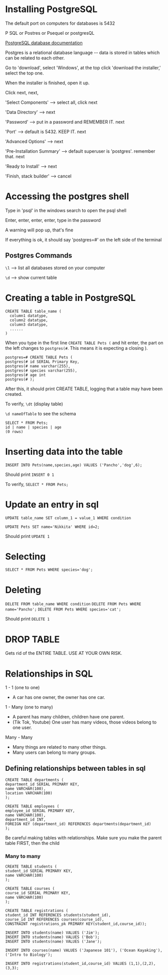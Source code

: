 # Installing PostgreSQL
The default port on computers for databases is 5432

P SQL or Postres or Psequel or postgresQL

<a href="https://www.postgresql.org/">PostgreSQL database documentation</a>

Postgres is a relational database language -- data is stored in tables which can be related to each other.

Go to 'download', select 'Windows', at the top click 'download the installer,' select the top one.

When the installer is finished, open it up.

Click next, next, 

'Select Components' --> select all, click next

'Data Directory' --> next

'Password' --> put in a password and REMEMBER IT. next

'Port' --> default is 5432. KEEP IT. next 

'Advanced Options' --> next 

'Pre-Installation Summary' --> default superuser is 'postgres'. remember that. next

'Ready to Install' --> next

'Finish, stack builder' --> cancel

# Accessing the postgres shell
Type in 'psql' in the windows search to open the psql shell

Enter, enter, enter, enter, type in the password

A warning will pop up, that's fine 

If everything is ok, it should say 'postgres=#' on the left side of the terminal

## Postgres Commands 
`\l` --> list all databases stored on your computer 

`\d` --> show current table 

# Creating a table in PostgreSQL 

    CREATE TABLE table_name (
      column1 datatype,
      column2 datatype,
      column3 datatype,
      ......
    )

When you type in the first line `CREATE TABLE Pets (` and hit enter, the part on the left changes to `postgres(#`. This means it is expecting a closing ). 

    postgres=# CREATE TABLE Pets (
    postgres(# id SERIAL Primary Key,
    postgres(# name varchar(255),
    postgres(# species varchar(255),
    postgres(# age int
    postgres(# );

After this, it should print CREATE TABLE, logging that a table may have been created. 

To verify, `\dt` (display table)

`\d nameOfTable` to see the schema

    SELECT * FROM Pets; 
    id | name | species | age
    (0 rows)
  
# Inserting data into the table
`INSERT INTO Pets(name,species,age) VALUES ('Pancho','dog',6);`

Should print `INSERT 0 1`

To verify, `SELECT * FROM Pets;`

# Update an entry in sql
`UPDATE table_name SET column_1 = value_1 WHERE condition`

`UPDATE Pets SET name='Nikkita' WHERE id=2;`

Should print `UPDATE 1`

# Selecting 
`SELECT * FROM Pets WHERE species='dog';`

# Deleting 
`DELETE FROM table_name WHERE condition`
`DELETE FROM Pets WHERE name='Pancho';`
`DELETE FROM Pets WHERE species='cat';`

Should print `DELETE 1`

# DROP TABLE
Gets rid of the ENTIRE TABLE. USE AT YOUR OWN RISK.

# Relationships in SQL
1 - 1 (one to one)
- A car has one owner, the owner has one car. 

1 - Many (one to many)
- A parent has many children, children have one parent. 
- (Tik Tok, Youtube) One user has many videos, those videos belong to one user.

Many - Many 
- Many things are related to many other things. 
- Many users can belong to many groups. 

## Defining relationships between tables in sql 

    CREATE TABLE departments (
    department_id SERIAL PRIMARY KEY,
    name VARCHAR(100),
    location VARCHAR(100)
    );

    CREATE TABLE employees (
    employee_id SERIAL PRIMARY KEY,
    name VARCHAR(100),
    department_id INT,
    FOREIGN KEY (department_id) REFERENCES departments(department_id)
    );

Be careful making tables with relationships. Make sure you make the parent table FIRST, then the child 

### Many to many 
    CREATE TABLE students (
    student_id SERIAL PRIMARY KEY,
    name VARCHAR(100)
    );
    
    CREATE TABLE courses (
    course_id SERIAL PRIMARY KEY,
    name VARCHAR(100)
    );
    
    CREATE TABLE registrations (
    student_id INT REFERENCES students(student_id),
    course_id INT REFERENCES courses(course_id),
    CONSTRAINT registrations_pk PRIMARY KEY(student_id,course_id));
    
    INSERT INTO students(name) VALUES ('Jim');
    INSERT INTO students(name) VALUES ('Bob');
    INSERT INTO students(name) VALUES ('Jane');

    INSERT INTO courses(name) VALUES ('Japanese 101'), ('Ocean Kayaking'), ('Intro to Biology');

    INSERT INTO registrations(student_id,course_id) VALUES (1,1),(2,2),(3,3);
